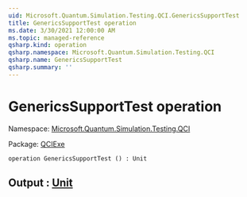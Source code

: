 ```yaml
---
uid: Microsoft.Quantum.Simulation.Testing.QCI.GenericsSupportTest
title: GenericsSupportTest operation
ms.date: 3/30/2021 12:00:00 AM
ms.topic: managed-reference
qsharp.kind: operation
qsharp.namespace: Microsoft.Quantum.Simulation.Testing.QCI
qsharp.name: GenericsSupportTest
qsharp.summary: ''
---
```


# GenericsSupportTest operation

Namespace: [Microsoft.Quantum.Simulation.Testing.QCI](xref:Microsoft.Quantum.Simulation.Testing.QCI)

Package: [QCIExe](https://nuget.org/packages/QCIExe)




```qsharp
operation GenericsSupportTest () : Unit
```


## Output : [Unit](xref:microsoft.quantum.lang-ref.unit)

